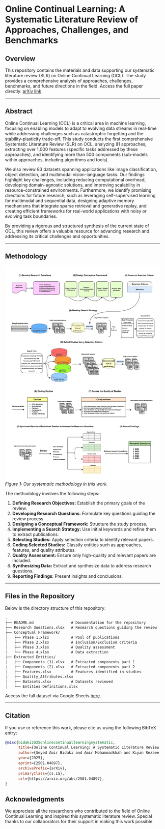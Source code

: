 # Online Continual Learning: A Systematic Literature Review of Approaches, Challenges, and Benchmarks

## Overview
This repository contains the materials and data supporting our systematic literature review (SLR) on Online Continual Learning (OCL). The study provides a comprehensive analysis of approaches, challenges, benchmarks, and future directions in the field.
Access the full paper directly: [arXiv link](https://arxiv.org/abs/2501.04897)

---

## Abstract
Online Continual Learning (OCL) is a critical area in machine learning, focusing on enabling models to adapt to evolving data streams in real-time while addressing challenges such as catastrophic forgetting and the stability-plasticity trade-off. This study conducts the first comprehensive Systematic Literature Review (SLR) on OCL, analyzing 81 approaches, extracting over 1,000 features (specific tasks addressed by these approaches), and identifying more than 500 components (sub-models within approaches, including algorithms and tools). 

We also review 83 datasets spanning applications like image classification, object detection, and multimodal vision-language tasks. Our findings highlight key challenges, including reducing computational overhead, developing domain-agnostic solutions, and improving scalability in resource-constrained environments. Furthermore, we identify promising directions for future research, such as leveraging self-supervised learning for multimodal and sequential data, designing adaptive memory mechanisms that integrate sparse retrieval and generative replay, and creating efficient frameworks for real-world applications with noisy or evolving task boundaries. 

By providing a rigorous and structured synthesis of the current state of OCL, this review offers a valuable resource for advancing research and addressing its critical challenges and opportunities.

---

## Methodology

![Our Methodology](/Images/Methodology.jpg)  
*Figure 1: Our systematic methodology in this work.*

The methodology involves the following steps:

1. **Defining Research Objectives:** Establish the primary goals of the review.
2. **Developing Research Questions:** Formulate key questions guiding the review process.
3. **Designing a Conceptual Framework:** Structure the study process.
4. **Implementing a Search Strategy:** Use initial keywords and refine them to extract publications.
5. **Selecting Studies:** Apply selection criteria to identify relevant papers.
6. **Coding Selected Studies:** Classify entities such as approaches, features, and quality attributes.
7. **Quality Assessment:** Ensure only high-quality and relevant papers are included.
8. **Synthesizing Data:** Extract and synthesize data to address research questions.
9. **Reporting Findings:** Present insights and conclusions.

---

## Files in the Repository

Below is the directory structure of this repository:

```
.
├── README.md                 # Documentation for the repository
├── Research Questions.xlsx   # Research questions guiding the review
├── Conceptual Framework/
│   ├── Phase 1.xlsx          # Pool of publications
│   ├── Phase 2.xlsx          # Inclusion/Exclusion criteria
│   ├── Phase 3.xlsx          # Quality assessment
│   └── Phase 4.xlsx          # Data extraction
├── Extracted Entities/
│   ├── Components (1).xlsx   # Extracted components part 1
│   ├── Components (2).xlsx   # Extracted components part 2
│   ├── Features.xlsx         # Features identified in studies
│   ├── Quality_Attributes.xlsx
│   ├── Datasets.xlsx         # Datasets reviewed
│   └── Entities Definitions.xlsx
```

Access the full dataset via Google Sheets [here](https://docs.google.com/spreadsheets/d/1RfVwVnwkaRlRPQcCFm6iEh-JSG7Db_xMKZc9SxaBJP4/edit?usp=sharing).

---

## Citation
If you use or reference this work, please cite us using the following BibTeX entry:

```bibtex
@misc{bidaki2025onlinecontinuallearningsystematic,
      title={Online Continual Learning: A Systematic Literature Review of Approaches, Challenges, and Benchmarks}, 
      author={Seyed Amir Bidaki and Amir Mohammadkhah and Kiyan Rezaee and Faeze Hassani and Sadegh Eskandari and Maziar Salahi and Mohammad M. Ghassemi},
      year={2025},
      eprint={2501.04897},
      archivePrefix={arXiv},
      primaryClass={cs.LG},
      url={https://arxiv.org/abs/2501.04897}, 
}
```

## Acknowledgments
We appreciate all the researchers who contributed to the field of Online Continual Learning and inspired this systematic literature review. Special thanks to our collaborators for their support in making this work possible.
